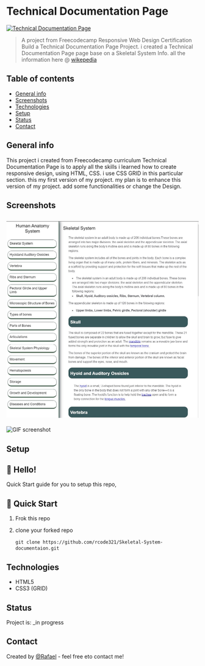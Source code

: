 # Technical Documentation Page

[![Technical Documentation Page](https://img.shields.io/badge/freecodecamp-Technical%20Documentation%20Page-brightgreen)](https://codepen.io/rafael-mendoza/pen/yWqoQp)

> A project from Freecodecamp Responsive Web Design Certification Build a Technical Documentation Page Project. i created a Technical Documentation Page page base on a Skeletal System Info. all the information here @ [wikepedia](https://en.wikipedia.org/wiki/Human_skeleton)

## Table of contents

- [General info](#general-info)
- [Screenshots](#screenshots)
- [Technologies](#technologies)
- [Setup](#setup)
- [Status](#status)
- [Contact](#contact)

## General info

This project i created from Freecodecamp curriculum Technical Documentation Page is to apply all the skills i learned how to create responsive design, using HTML, CSS. i use CSS GRID in this particular section. this my first version of my project. my plan is to enhance this version of my project. add some functionalities or change the Design.

## Screenshots

## ![Example screenshot](/img/screenshot.jpg)

![GIF screenshot](/img/Technical-Docs.gif)

## Setup

## 👋 Hello!

Quick Start guide for you to setup this repo,

## 🚀 Quick Start

1. Frok this repo
2. clone your forked repo

   ```
   git clone https://github.com/rcode321/Skeletal-System-documentaion.git
   ```

## Technologies

- HTML5
- CSS3 (GRID)

## Status

Project is: \_in progress

## Contact

Created by [@Rafael](https://rcode321.github.io/rafaelmendozasite/) - feel free eto contact me!
